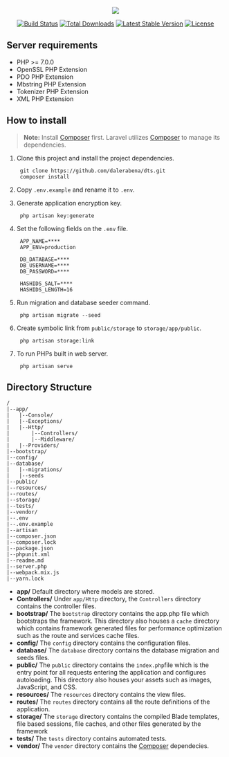 <p align="center"><img src="https://laravel.com/assets/img/components/logo-laravel.svg"></p>

<p align="center">
<a href="https://travis-ci.org/laravel/framework"><img src="https://travis-ci.org/laravel/framework.svg" alt="Build Status"></a>
<a href="https://packagist.org/packages/laravel/framework"><img src="https://poser.pugx.org/laravel/framework/d/total.svg" alt="Total Downloads"></a>
<a href="https://packagist.org/packages/laravel/framework"><img src="https://poser.pugx.org/laravel/framework/v/stable.svg" alt="Latest Stable Version"></a>
<a href="https://packagist.org/packages/laravel/framework"><img src="https://poser.pugx.org/laravel/framework/license.svg" alt="License"></a>
</p>

Server requirements
---------------

- PHP >= 7.0.0
- OpenSSL PHP Extension
- PDO PHP Extension
- Mbstring PHP Extension
- Tokenizer PHP Extension
- XML PHP Extension

How to install
---------------
> **Note:** Install [Composer](https://getcomposer.org/) first. Laravel utilizes [Composer](https://getcomposer.org/) to manage its dependencies. 

1. Clone this project and install the project dependencies.

		git clone https://github.com/dalerabena/dts.git
		composer install

2. Copy ```.env.example``` and rename it to ```.env```.

3. Generate application encryption key.

		php artisan key:generate

4. Set the following fields on the ```.env``` file.

		APP_NAME=****
		APP_ENV=production
		
		DB_DATABASE=****
		DB_USERNAME=****
		DB_PASSWORD=****
		
		HASHIDS_SALT=****
		HASHIDS_LENGTH=16

5. Run migration and database seeder command.

		php artisan migrate --seed

6. Create symbolic link from ```public/storage``` to ```storage/app/public```.

		php artisan storage:link

6. To run PHPs built in web server.

		php artisan serve

Directory Structure
---------------
```
/
|--app/
|	|--Console/
|	|--Exceptions/
|	|--Http/
|		|--Controllers/
|		|--Middleware/
|	|--Providers/
|--bootstrap/
|--config/
|--database/
|	|--migrations/
|	|--seeds
|--public/
|--resources/
|--routes/
|--storage/
|--tests/
|--vendor/
|--.env
|--.env.example
|--artisan
|--composer.json
|--composer.lock
|--package.json
|--phpunit.xml
|--readme.md
|--server.php
|--webpack.mix.js
|--yarn.lock
```

* **app/** Default directory where models are stored.
* **Controllers/** Under ```app/Http``` directory, the ```Controllers``` directory contains the controller files.
* **bootstrap/** The ```bootstrap``` directory contains the app.php file which bootstraps the framework. This directory also houses a ```cache``` directory which contains framework generated files for performance optimization such as the route and services cache files.
* **config/** The ```config``` directory contains the configuration files.
* **database/** The ```database``` directory contains the database migration and seeds files.
* **public/** The ```public``` directory contains the ```index.php```file which is the entry point  for all requests entering the application and configures autoloading. This directory also houses your assets such as images, JavaScript, and CSS.
* **resources/** The ```resources``` directory contains the view files.
* **routes/** The ```routes``` directory contains all the route definitions of the application.
* **storage/** The ```storage``` directory contains the compiled Blade templates, file based sessions, file caches, and other files generated by the framework
* **tests/** The ```tests``` directory contains automated tests.
* **vendor/** The ```vendor``` directory contains the [Composer](https://getcomposer.org/) dependecies.
